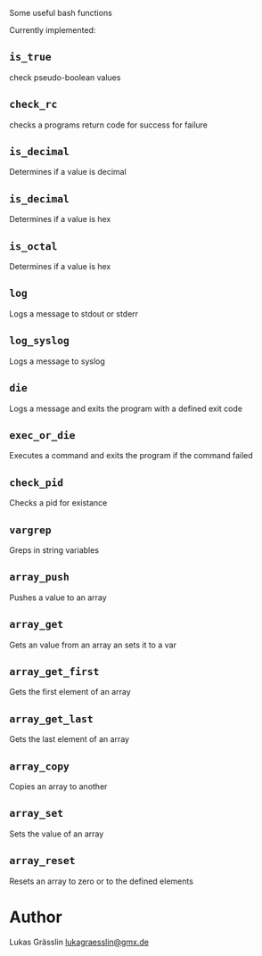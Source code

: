 Some useful bash functions

Currently implemented:

`is_true`
-------
check pseudo-boolean values

`check_rc`
--------
checks a programs return code for success for failure

`is_decimal`
----------
Determines if a value is decimal

`is_decimal`
----------
Determines if a value is hex

`is_octal`
--------
Determines if a value is hex

`log`
---
Logs a message to stdout or stderr

`log_syslog`
----------
Logs a message to syslog

`die`
---
Logs a message and exits the program with a defined exit code

`exec_or_die`
-----------
Executes a command and exits the program if the command failed

`check_pid`
---------
Checks a pid for existance

`vargrep`
-------
Greps in string variables

`array_push`
----------
Pushes a value to an array

`array_get`
---------
Gets an value from an array an sets it to a var

`array_get_first`
---------------
Gets the first element of an array

`array_get_last`
--------------
Gets the last element of an array

`array_copy`
----------
Copies an array to another

`array_set`
---------
Sets the value of an array

`array_reset`
-----------
Resets an array to zero or to the defined elements

Author
======
Lukas Grässlin <lukagraesslin@gmx.de>

